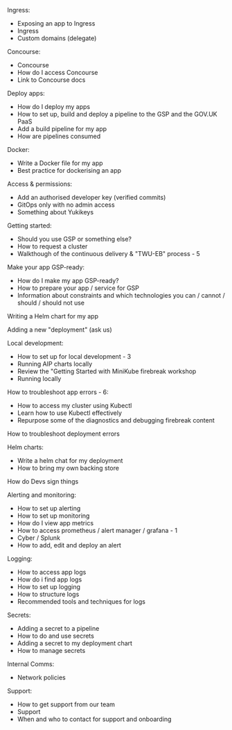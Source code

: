 Ingress:

- Exposing an app to Ingress
- Ingress
- Custom domains (delegate)

Concourse:

- Concourse
- How do I access Concourse
- Link to Concourse docs

Deploy apps:

- How do I deploy my apps
- How to set up, build and deploy a pipeline to the GSP and the GOV.UK PaaS
- Add a build pipeline for my app
- How are pipelines consumed

Docker:

- Write a Docker file for my app
- Best practice for dockerising an app

Access & permissions:

- Add an authorised developer key (verified commits)
- GitOps only with no admin access
- Something about Yukikeys

Getting started:

- Should you use GSP or something else?
- How to request a cluster
- Walkthough of the continuous delivery & "TWU-EB" process - 5

Make your app GSP-ready:

- How do I make my app GSP-ready?
- How to prepare your app / service for GSP
- Information about constraints and which technologies you can / cannot / should / should not use

Writing a Helm chart for my app

Adding a new "deployment" (ask us)

Local development:

- How to set up for local development - 3
- Running AIP charts locally
- Review the "Getting Started with MiniKube firebreak workshop
- Running locally

How to troubleshoot app errors - 6: 

- How to access my cluster using Kubectl
- Learn how to use Kubectl effectively
- Repurpose some of the diagnostics and debugging firebreak content

How to troubleshoot deployment errors

Helm charts:

- Write a helm chat for my deployment
- How to bring my own backing store

How do Devs sign things

Alerting and monitoring:

- How to set up alerting
- How to set up monitoring
- How do I view app metrics
- How to access prometheus / alert manager / grafana - 1
- Cyber / Splunk
- How to add, edit and deploy an alert

Logging:

- How to access app logs
- How do i find app logs
- How to set up logging
- How to structure logs
- Recommended tools and techniques for logs

Secrets:

- Adding a secret to a pipeline
- How to do and use secrets
- Adding a secret to my deployment chart
- How to manage secrets

Internal Comms:

- Network policies

Support:

- How to get support from our team
- Support
- When and who to contact for support and onboarding

















